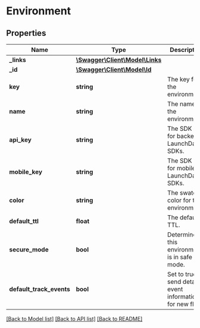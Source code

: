 # Environment

## Properties
Name | Type | Description | Notes
------------ | ------------- | ------------- | -------------
**_links** | [**\Swagger\Client\Model\Links**](Links.md) |  | [optional] 
**_id** | [**\Swagger\Client\Model\Id**](Id.md) |  | [optional] 
**key** | **string** | The key for the environment. | [optional] 
**name** | **string** | The name of the environment. | [optional] 
**api_key** | **string** | The SDK key for backend LaunchDarkly SDKs. | [optional] 
**mobile_key** | **string** | The SDK key for mobile LaunchDarkly SDKs. | [optional] 
**color** | **string** | The swatch color for the environment. | [optional] 
**default_ttl** | **float** | The default TTL. | [optional] 
**secure_mode** | **bool** | Determines if this environment is in safe mode. | [optional] 
**default_track_events** | **bool** | Set to true to send detailed event information for new flags. | [optional] 

[[Back to Model list]](../README.md#documentation-for-models) [[Back to API list]](../README.md#documentation-for-api-endpoints) [[Back to README]](../README.md)



